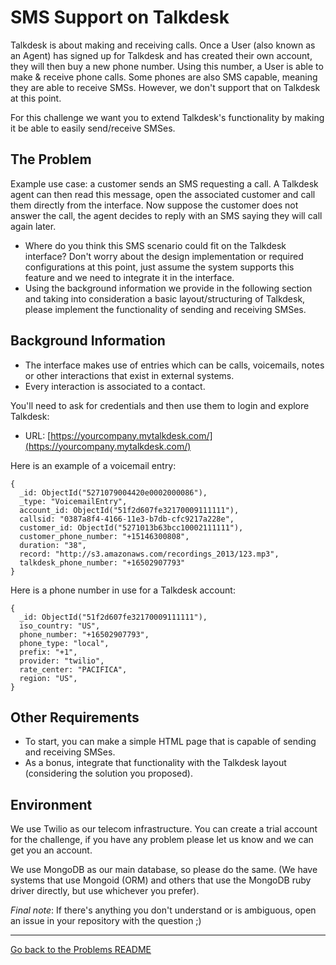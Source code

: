 # SMS Support on Talkdesk

Talkdesk is about making and receiving calls. Once a User (also known as an Agent) has signed up for Talkdesk and has created their own account, they will then buy a new phone number. Using this number, a User is able to make & receive phone calls. Some phones are also SMS capable, meaning they are able to receive SMSs. However, we don't support that on Talkdesk at this point.

For this challenge we want you to extend Talkdesk's functionality by making it be able to easily send/receive SMSes.

## The Problem

Example use case: a customer sends an SMS requesting a call. A Talkdesk agent can then read this message, open the associated customer and call them directly from the interface. Now suppose the customer does not answer the call, the agent decides to reply with an SMS saying they will call again later.

- Where do you think this SMS scenario could fit on the Talkdesk interface? Don't worry about the design implementation or required configurations at this point, just assume the system supports this feature and we need to integrate it in the interface.
- Using the background information we provide in the following section and taking into consideration a basic layout/structuring of Talkdesk, please implement the functionality of sending and receiving SMSes.

## Background Information

- The interface makes use of entries which can be calls, voicemails, notes or other interactions that exist in external systems.
- Every interaction is associated to a contact.

You'll need to ask for credentials and then use them to login and explore Talkdesk:

- URL: [https://yourcompany.mytalkdesk.com/](https://yourcompany.mytalkdesk.com/)

Here is an example of a voicemail entry:

```
{
  _id: ObjectId("5271079004420e0002000086"),
  _type: "VoicemailEntry",
  account_id: ObjectId("51f2d607fe32170009111111"),
  callsid: "0387a8f4-4166-11e3-b7db-cfc9217a228e",
  customer_id: ObjectId("5271013b63bcc10002111111"),
  customer_phone_number: "+15146300808",
  duration: "38",
  record: "http://s3.amazonaws.com/recordings_2013/123.mp3",
  talkdesk_phone_number: "+16502907793"
}
```

Here is a phone number in use for a Talkdesk account:

```
{
  _id: ObjectId("51f2d607fe32170009111111"),
  iso_country: "US",
  phone_number: "+16502907793",
  phone_type: "local",
  prefix: "+1",
  provider: "twilio",
  rate_center: "PACIFICA",
  region: "US", 
}
```

## Other Requirements

* To start, you can make a simple HTML page that is capable of sending and receiving SMSes.
* As a bonus, integrate that functionality with the Talkdesk layout (considering the solution you proposed).


## Environment

We use Twilio as our telecom infrastructure. You can create a trial account for the challenge, if you have any problem please let us know and we can get you an account.

We use MongoDB as our main database, so please do the same. (We have systems that use Mongoid (ORM) and others that use the MongoDB ruby driver directly, but use whichever you prefer).

*Final note*: If there's anything you don't understand or is ambiguous, open an issue in your repository with the question ;) 

---

[Go back to the Problems README](README.md)
